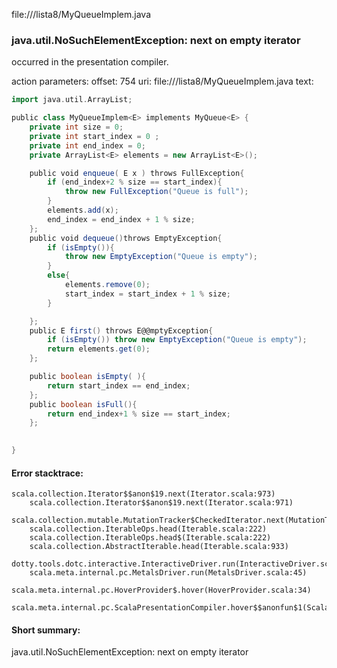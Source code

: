 file://<WORKSPACE>/lista8/MyQueueImplem.java
### java.util.NoSuchElementException: next on empty iterator

occurred in the presentation compiler.

action parameters:
offset: 754
uri: file://<WORKSPACE>/lista8/MyQueueImplem.java
text:
```scala
import java.util.ArrayList;

public class MyQueueImplem<E> implements MyQueue<E> {
    private int size = 0;
    private int start_index = 0 ;
    private int end_index = 0;
    private ArrayList<E> elements = new ArrayList<E>();

    public void enqueue( E x ) throws FullException{
        if (end_index+2 % size == start_index){
            throw new FullException("Queue is full");
        }
        elements.add(x);
        end_index = end_index + 1 % size;
    };  
    public void dequeue()throws EmptyException{
        if (isEmpty()){
            throw new EmptyException("Queue is empty");
        }
        else{
            elements.remove(0);
            start_index = start_index + 1 % size;
        }

    }; 
    public E first() throws E@@mptyException{
        if (isEmpty()) throw new EmptyException("Queue is empty");
        return elements.get(0);
    }; 

    public boolean isEmpty( ){
        return start_index == end_index;
    }; 
    public boolean isFull(){
        return end_index+1 % size == start_index;
    }; 

    
}
```



#### Error stacktrace:

```
scala.collection.Iterator$$anon$19.next(Iterator.scala:973)
	scala.collection.Iterator$$anon$19.next(Iterator.scala:971)
	scala.collection.mutable.MutationTracker$CheckedIterator.next(MutationTracker.scala:76)
	scala.collection.IterableOps.head(Iterable.scala:222)
	scala.collection.IterableOps.head$(Iterable.scala:222)
	scala.collection.AbstractIterable.head(Iterable.scala:933)
	dotty.tools.dotc.interactive.InteractiveDriver.run(InteractiveDriver.scala:168)
	scala.meta.internal.pc.MetalsDriver.run(MetalsDriver.scala:45)
	scala.meta.internal.pc.HoverProvider$.hover(HoverProvider.scala:34)
	scala.meta.internal.pc.ScalaPresentationCompiler.hover$$anonfun$1(ScalaPresentationCompiler.scala:342)
```
#### Short summary: 

java.util.NoSuchElementException: next on empty iterator